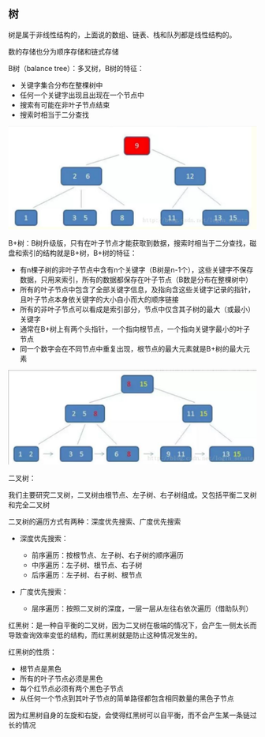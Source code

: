## 树

树是属于非线性结构的，上面说的数组、链表、栈和队列都是线性结构的。

数的存储也分为顺序存储和链式存储



B树（balance tree）：多叉树，B树的特征：

- 关键字集合分布在整棵树中
- 任何一个关键字出现且出现在一个节点中
- 搜索有可能在非叶子节点结束
- 搜索时相当于二分查找

![image-20210217153132883]($%7Bimages%7D/image-20210217153132883.png)



B+树：B树升级版，只有在叶子节点才能获取到数据，搜索时相当于二分查找，磁盘和索引的结构就是B+树，B+树的特征：

- 有n棵子树的非叶子节点中含有n个关键字（B树是n-1个），这些关键字不保存数据，只用来索引，所有的数据都保存在叶子节点（B数是分布在整棵树中）
- 所有的叶子节点中包含了全部关键字信息，及指向含这些关键字记录的指针，且叶子节点本身依关键字的大小自小而大的顺序链接
- 所有的非叶子节点可以看成是索引部分，节点中仅含其子树的最大（或最小）关键字
- 通常在B+树上有两个头指针，一个指向根节点，一个指向关键字最小的叶子节点
- 同一个数字会在不同节点中重复出现，根节点的最大元素就是B+树的最大元素

![image-20210217155028738]($%7Bimages%7D/image-20210217155028738.png)





二叉树：

我们主要研究二叉树，二叉树由根节点、左子树、右子树组成。又包括平衡二叉树和完全二叉树

二叉树的遍历方式有两种：深度优先搜索、广度优先搜索

- 深度优先搜索：
  - 前序遍历：按根节点、左子树、右子树的顺序遍历
  - 中序遍历：左子树、根节点、右子树
  - 后序遍历：左子树、右子树、根节点

- 广度优先搜索：
  - 层序遍历：按照二叉树的深度，一层一层从左往右依次遍历（借助队列）





红黑树：是一种自平衡的二叉树，因为二叉树在极端的情况下，会产生一侧太长而导致查询效率变低的结构，而红黑树就是防止这种情况发生的。

红黑树的性质：

- 根节点是黑色
- 所有的叶子节点必须是黑色
- 每个红节点必须有两个黑色子节点
- 从任何一个节点到其叶子节点的简单路径都包含相同数量的黑色子节点

因为红黑树自身的左旋和右旋，会使得红黑树可以自平衡，而不会产生某一条链过长的情况













